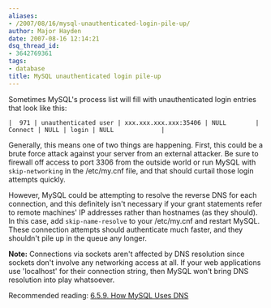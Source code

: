 ```yaml
---
aliases:
- /2007/08/16/mysql-unauthenticated-login-pile-up/
author: Major Hayden
date: 2007-08-16 12:14:21
dsq_thread_id:
- 3642769361
tags:
- database
title: MySQL unauthenticated login pile-up
---
```


Sometimes MySQL's process list will fill with unauthenticated login entries that look like this:

```
|  971 | unauthenticated user | xxx.xxx.xxx.xxx:35406 | NULL        | Connect | NULL | login | NULL             |
```

Generally, this means one of two things are happening. First, this could be a brute force attack against your server from an external attacker. Be sure to firewall off access to port 3306 from the outside world or run MySQL with `skip-networking` in the /etc/my.cnf file, and that should curtail those login attempts quickly.

However, MySQL could be attempting to resolve the reverse DNS for each connection, and this definitely isn't necessary if your grant statements refer to remote machines' IP addresses rather than hostnames (as they should). In this case, add `skip-name-resolve` to your /etc/my.cnf and restart MySQL. These connection attempts should authenticate much faster, and they shouldn't pile up in the queue any longer.

**Note:** Connections via sockets aren't affected by DNS resolution since sockets don't involve any networking access at all. If your web applications use 'localhost' for their connection string, then MySQL won't bring DNS resolution into play whatsoever.

Recommended reading: [6.5.9. How MySQL Uses DNS][1]

 [1]: http://dev.mysql.com/doc/refman/5.0/en/dns.html
